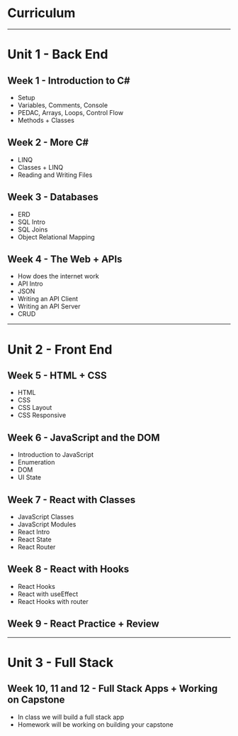 # Curriculum

---

# Unit 1 - Back End

## Week 1 - Introduction to C#

- Setup
- Variables, Comments, Console
- PEDAC, Arrays, Loops, Control Flow
- Methods + Classes

## Week 2 - More C#

- LINQ
- Classes + LINQ
- Reading and Writing Files

## Week 3 - Databases

- ERD
- SQL Intro
- SQL Joins
- Object Relational Mapping

## Week 4 - The Web + APIs

- How does the internet work
- API Intro
- JSON
- Writing an API Client
- Writing an API Server
- CRUD

---

# Unit 2 - Front End

## Week 5 - HTML + CSS

- HTML
- CSS
- CSS Layout
- CSS Responsive

## Week 6 - JavaScript and the DOM

- Introduction to JavaScript
- Enumeration
- DOM
- UI State

## Week 7 - React with Classes

- JavaScript Classes
- JavaScript Modules
- React Intro
- React State
- React Router

## Week 8 - React with Hooks

- React Hooks
- React with useEffect
- React Hooks with router

## Week 9 - React Practice + Review

---

# Unit 3 - Full Stack

## Week 10, 11 and 12 - Full Stack Apps + Working on Capstone

- In class we will build a full stack app
- Homework will be working on building your capstone
